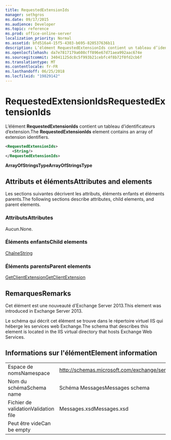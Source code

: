 ```yaml
---
title: RequestedExtensionIds
manager: sethgros
ms.date: 09/17/2015
ms.audience: Developer
ms.topic: reference
ms.prod: office-online-server
localization_priority: Normal
ms.assetid: bfd516a4-15f5-4303-b695-820537636b11
description: L’élément RequestedExtensionIds contient un tableau d’identificateurs d’extension.
ms.openlocfilehash: da7e7817179a608cff896e67d71aea992aac674e
ms.sourcegitcommit: 34041125dc8c5f993b21cebfc4f8b72f0fd2cb6f
ms.translationtype: MT
ms.contentlocale: fr-FR
ms.lasthandoff: 06/25/2018
ms.locfileid: "19829142"
---
```

# <a name="requestedextensionids"></a><span data-ttu-id="03d94-103">RequestedExtensionIds</span><span class="sxs-lookup"><span data-stu-id="03d94-103">RequestedExtensionIds</span></span>

<span data-ttu-id="03d94-104">L’élément **RequestedExtensionIds** contient un tableau d’identificateurs d’extension.</span><span class="sxs-lookup"><span data-stu-id="03d94-104">The **RequestedExtensionIds** element contains an array of extension identifiers.</span></span> 
  
```XML
<RequestedExtensionIds>
   <String/>
</RequestedExtensionIds>
```

 <span data-ttu-id="03d94-105">**ArrayOfStringsType**</span><span class="sxs-lookup"><span data-stu-id="03d94-105">**ArrayOfStringsType**</span></span>
## <a name="attributes-and-elements"></a><span data-ttu-id="03d94-106">Attributs et éléments</span><span class="sxs-lookup"><span data-stu-id="03d94-106">Attributes and elements</span></span>

<span data-ttu-id="03d94-107">Les sections suivantes décrivent les attributs, éléments enfants et éléments parents.</span><span class="sxs-lookup"><span data-stu-id="03d94-107">The following sections describe attributes, child elements, and parent elements.</span></span>
  
### <a name="attributes"></a><span data-ttu-id="03d94-108">Attributs</span><span class="sxs-lookup"><span data-stu-id="03d94-108">Attributes</span></span>

<span data-ttu-id="03d94-109">Aucun.</span><span class="sxs-lookup"><span data-stu-id="03d94-109">None.</span></span>
  
### <a name="child-elements"></a><span data-ttu-id="03d94-110">Éléments enfants</span><span class="sxs-lookup"><span data-stu-id="03d94-110">Child elements</span></span>

[<span data-ttu-id="03d94-111">Chaîne</span><span class="sxs-lookup"><span data-stu-id="03d94-111">String</span></span>](string.md)
  
### <a name="parent-elements"></a><span data-ttu-id="03d94-112">Éléments parents</span><span class="sxs-lookup"><span data-stu-id="03d94-112">Parent elements</span></span>

[<span data-ttu-id="03d94-113">GetClientExtension</span><span class="sxs-lookup"><span data-stu-id="03d94-113">GetClientExtension</span></span>](getclientextension.md)
  
## <a name="remarks"></a><span data-ttu-id="03d94-114">Remarques</span><span class="sxs-lookup"><span data-stu-id="03d94-114">Remarks</span></span>

<span data-ttu-id="03d94-115">Cet élément est une nouveauté d'Exchange Server 2013.</span><span class="sxs-lookup"><span data-stu-id="03d94-115">This element was introduced in Exchange Server 2013.</span></span>
  
<span data-ttu-id="03d94-116">Le schéma qui décrit cet élément se trouve dans le répertoire virtuel IIS qui héberge les services web Exchange.</span><span class="sxs-lookup"><span data-stu-id="03d94-116">The schema that describes this element is located in the IIS virtual directory that hosts Exchange Web Services.</span></span>
  
## <a name="element-information"></a><span data-ttu-id="03d94-117">Informations sur l'élément</span><span class="sxs-lookup"><span data-stu-id="03d94-117">Element information</span></span>

|||
|:-----|:-----|
|<span data-ttu-id="03d94-118">Espace de noms</span><span class="sxs-lookup"><span data-stu-id="03d94-118">Namespace</span></span>  <br/> |http://schemas.microsoft.com/exchange/services/2006/messages  <br/> |
|<span data-ttu-id="03d94-119">Nom du schéma</span><span class="sxs-lookup"><span data-stu-id="03d94-119">Schema name</span></span>  <br/> |<span data-ttu-id="03d94-120">Schéma Messages</span><span class="sxs-lookup"><span data-stu-id="03d94-120">Messages schema</span></span>  <br/> |
|<span data-ttu-id="03d94-121">Fichier de validation</span><span class="sxs-lookup"><span data-stu-id="03d94-121">Validation file</span></span>  <br/> |<span data-ttu-id="03d94-122">Messages.xsd</span><span class="sxs-lookup"><span data-stu-id="03d94-122">Messages.xsd</span></span>  <br/> |
|<span data-ttu-id="03d94-123">Peut être vide</span><span class="sxs-lookup"><span data-stu-id="03d94-123">Can be empty</span></span>  <br/> ||
   


